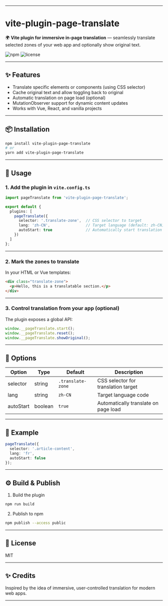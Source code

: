 
---

# vite-plugin-page-translate

🌍 **Vite plugin for immersive in-page translation** — seamlessly translate selected zones of your web app and optionally show original text.

![npm](https://img.shields.io/npm/v/vite-plugin-page-translate) ![license](https://img.shields.io/npm/l/vite-plugin-page-translate)

---

## ✨ Features

- Translate specific elements or components (using CSS selector)
- Cache original text and allow toggling back to original
- Automatic translation on page load (optional)
- MutationObserver support for dynamic content updates
- Works with Vue, React, and vanilla projects

---

## 📦 Installation

```bash
npm install vite-plugin-page-translate
# or
yarn add vite-plugin-page-translate
```

---

## 🚀 Usage

### 1. Add the plugin in `vite.config.ts`

```ts
import pageTranslate from 'vite-plugin-page-translate';

export default {
  plugins: [
    pageTranslate({
      selector: '.translate-zone',  // CSS selector to target
      lang: 'zh-CN',                // Target language (default: zh-CN)
      autoStart: true               // Automatically start translation on page load
    })
  ]
};
```

---

### 2. Mark the zones to translate

In your HTML or Vue templates:

```html
<div class="translate-zone">
  <p>Hello, this is a translatable section.</p>
</div>
```

---

### 3. Control translation from your app (optional)

The plugin exposes a global API:

```js
window.__pageTranslate.start();
window.__pageTranslate.reset();
window.__pageTranslate.showOriginal();
```

---

## 🔧 Options

| Option      | Type     | Default    | Description                              |
|-------------|----------|------------|----------------------------------------|
| selector   | string   | `.translate-zone` | CSS selector for translation target |
| lang       | string   | `zh-CN`    | Target language code                  |
| autoStart  | boolean  | `true`     | Automatically translate on page load  |

---

## 📜 Example

```ts
pageTranslate({
  selector: '.article-content',
  lang: 'fr',
  autoStart: false
});
```

---

## ⚙️ Build & Publish

1. Build the plugin

```bash
npm run build
```

2. Publish to npm

```bash
npm publish --access public
```

---

## 💬 License

MIT

---

## ✨ Credits

Inspired by the idea of immersive, user-controlled translation for modern web apps.

---
